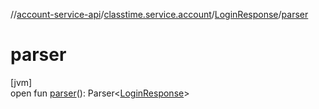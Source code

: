 //[account-service-api](../../../index.md)/[classtime.service.account](../index.md)/[LoginResponse](index.md)/[parser](parser.md)

# parser

[jvm]\
open fun [parser](parser.md)(): Parser&lt;[LoginResponse](index.md)&gt;
